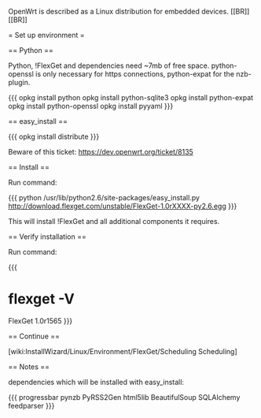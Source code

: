 OpenWrt is described as a Linux distribution for embedded devices.
[[BR]]
[[BR]]

= Set up environment =

== Python ==

Python, !FlexGet and dependencies need ~7mb of free space. python-openssl is only necessary for https connections, python-expat for the nzb-plugin.

{{{
opkg install python
opkg install python-sqlite3
opkg install python-expat
opkg install python-openssl
opkg install pyyaml
}}}

== easy_install ==

{{{
opkg install distribute
}}}

Beware of this ticket: https://dev.openwrt.org/ticket/8135

== Install ==

Run command:

{{{
python /usr/lib/python2.6/site-packages/easy_install.py http://download.flexget.com/unstable/FlexGet-1.0rXXXX-py2.6.egg
}}}

This will install !FlexGet and all additional components it requires.

== Verify installation ==

Run command:

{{{
# flexget -V
FlexGet 1.0r1565
}}}

== Continue ==

[wiki:InstallWizard/Linux/Environment/FlexGet/Scheduling Scheduling]

== Notes ==

dependencies which will be installed with easy_install:

{{{
progressbar
pynzb
PyRSS2Gen
html5lib
BeautifulSoup
SQLAlchemy
feedparser
}}}

